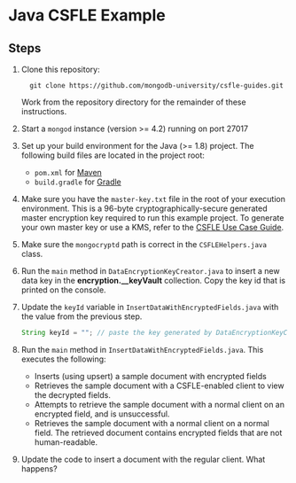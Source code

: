 # Java CSFLE Example

## Steps

1. Clone this repository:
   ```
     git clone https://github.com/mongodb-university/csfle-guides.git
   ```
   Work from the repository directory for the remainder of these
   instructions.
   
2. Start a `mongod` instance (version >= 4.2) running on port 27017
3. Set up your build environment for the Java (>= 1.8) project. The following 
   build files are located in the project root:
   - `pom.xml` for [Maven](https://maven.apache.org/)
   - `build.gradle` for [Gradle](https://gradle.org/)

4. Make sure you have the `master-key.txt` file in the root of your
   execution environment. This is a 96-byte cryptographically-secure generated
   master encryption key required to run this example project. To generate your
   own master key or use a KMS, refer to the [CSFLE Use Case
   Guide](https://docs.mongodb.com/ecosystem/use-cases/client-side-field-level-encryption-guide/).

5. Make sure the `mongocryptd` path is correct in the `CSFLEHelpers.java`
   class.
   
6. Run the `main` method in `DataEncryptionKeyCreator.java` to insert
   a new data key in the **encryption.__keyVault** collection. Copy the key id
   that is printed on the console.

7. Update the `keyId` variable in `InsertDataWithEncryptedFields.java`
   with the value from the previous step.
   ```java
   String keyId = ""; // paste the key generated by DataEncryptionKeyCreator here
   ```

8. Run the `main` method in `InsertDataWithEncryptedFields.java`. This
   executes the following:

   - Inserts (using upsert) a sample document with encrypted fields
   - Retrieves the sample document with a CSFLE-enabled client to view the
     decrypted fields.
   - Attempts to retrieve the sample document with a normal client on an
     encrypted field, and is unsuccessful.
   - Retrieves the sample document with a normal client on a normal
     field. The retrieved document contains encrypted fields that are not
     human-readable.

9. Update the code to insert a document with the regular client. What happens?
